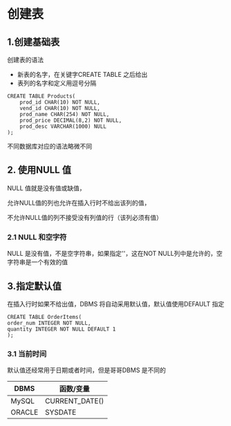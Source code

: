 # 创建表

## 1.创建基础表

创建表的语法

- 新表的名字，在关键字CREATE TABLE 之后给出
- 表列的名字和定义用逗号分隔

```
CREATE TABLE Products(
	prod_id CHAR(10) NOT NULL,
	vend_id CHAR(10) NOT NULL,
	prod_name CHAR(254) NOT NULL,
	prod_price DECIMAL(8,2) NOT NULL,
	prod_desc VARCHAR(1000) NULL
);
```

不同数据库对应的语法略微不同

## 2. 使用NULL 值

NULL 值就是没有值或缺值，

允许NULL值的列也允许在插入行时不给出该列的值，

不允许NULL值的列不接受没有列值的行（该列必须有值）

### 2.1 NULL 和空字符

NULL 是没有值，不是空字符串，如果指定''，这在NOT NULL列中是允许的，空字符串是一个有效的值

## 3.指定默认值

在插入行时如果不给出值，DBMS 将自动采用默认值，默认值使用DEFAULT 指定 

```
CREATE TABLE OrderItems(
order_num INTEGER NOT NULL,
quantity INTEGER NOT NULL DEFAULT 1
);
```

### 3.1 当前时间

默认值还经常用于日期或者时间，但是哥哥DBMS 是不同的

| DBMS   | 函数/变量      |
| ------ | -------------- |
| MySQL  | CURRENT_DATE() |
| ORACLE | SYSDATE        |

